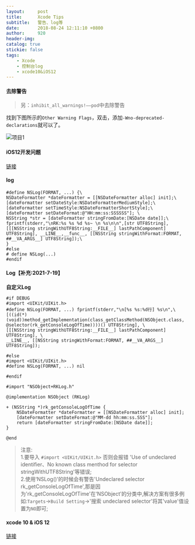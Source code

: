 ```yaml
---
layout:     post
title:      Xcode Tips
subtitle:   警告、log等
date:       2018-08-24 12:11:10 +0800
author:     920
header-img: 
catalog: true
stickie: false
tags:
    - Xcode
    - 控制台log
    - xcode10&iOS12
---
```


#### 去除警告

>另：`inhibit_all_warnings!——pod`中去除警告  

找到下图所示的`Other Warning Flags`，双击，添加`-Wno-deprecated-declarations`就可以了。

![项目1](/img/20180824/1.png)

#### iOS12开发问题 

[链接](https://www.jianshu.com/p/e939e51cc3ad)

#### log

```
#define NSLog(FORMAT, ...) {\
NSDateFormatter *dateFormatter = [[NSDateFormatter alloc] init];\
[dateFormatter setDateStyle:NSDateFormatterMediumStyle];\
[dateFormatter setTimeStyle:NSDateFormatterShortStyle];\
[dateFormatter setDateFormat:@"HH:mm:ss:SSSSSS"]; \
NSString *str = [dateFormatter stringFromDate:[NSDate date]];\
fprintf(stderr,"\nRK:%s %s %d %s~ \n %s\n\n",[str UTF8String],[[[NSString stringWithUTF8String:__FILE__] lastPathComponent] UTF8String], __LINE__,__func__, [[NSString stringWithFormat:FORMAT, ##__VA_ARGS__] UTF8String]);\
}
#else
# define NSLog(...)
#endif
```

#### Log【补充:2021-7-19】

**自定义Log**

```
#if DEBUG
#import <UIKit/UIKit.h>
#define NSLog(FORMAT, ...) fprintf(stderr,"\n[%s %s:%d行] %s\n",\
[((id(*)(void))method_getImplementation(class_getClassMethod(NSObject.class, @selector(rk_getConsoleLogOfTime))))() UTF8String], \
[[[NSString stringWithUTF8String:__FILE__] lastPathComponent] UTF8String], \
__LINE__, [[NSString stringWithFormat:FORMAT, ##__VA_ARGS__] UTF8String]);

#else
#import <UIKit/UIKit.h>
#define NSLog(FORMAT, ...) nil

#endif
```
```
#import "NSObject+RKLog.h"

@implementation NSObject (RKLog)

+ (NSString *)rk_getConsoleLogOfTime {
    NSDateFormatter *dateFormatter = [[NSDateFormatter alloc] init];
    [dateFormatter setDateFormat:@"MM-dd hh:mm:ss.SSS"];
    return [dateFormatter stringFromDate:[NSDate date]];
}

@end
```

>注意:  
1.要导入 `#import <UIKit/UIKit.h>` 否则会报错 'Use of undeclared identifier、No known class menthod for selector stringWithUTF8String'等错误;  
2.使用‘NSLog()’的时候会有警告'Undeclared selector rk_getConsoleLogOfTime',那是因为'rk_getConsoleLogOfTime'在‘NSObject’的分类中,解决方案有很多例如:`Targets`->`Build Setting`->'搜索 undeclared selector'将其'value'值设置为`NO`即可;




#### xcode 10 & iOS 12

[链接](https://awhisper.github.io/2018/06/08/libstdc-inxcode10ios12/)


